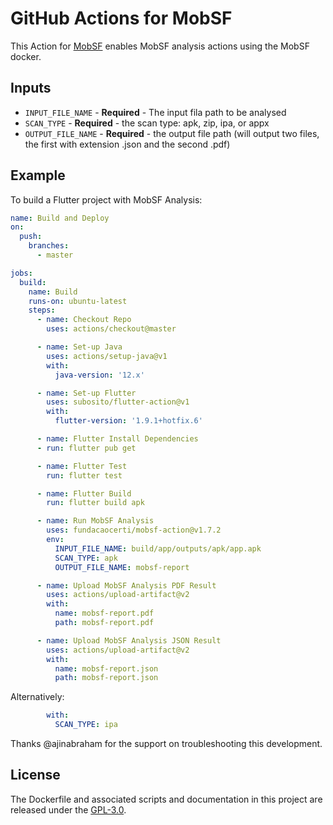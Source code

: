 # GitHub Actions for MobSF

This Action for [MobSF](https://github.com/MobSF/Mobile-Security-Framework-MobSF) enables MobSF analysis actions using the MobSF docker.

## Inputs

* `INPUT_FILE_NAME` - **Required** - The input fila path to be analysed
* `SCAN_TYPE` - **Required** - the scan type: apk, zip, ipa, or appx
* `OUTPUT_FILE_NAME` - **Required** - the output file path (will output two files, the first with extension .json and the second .pdf)

## Example

To build a Flutter project with MobSF Analysis:

```yaml
name: Build and Deploy
on:
  push:
    branches:
      - master

jobs:
  build:
    name: Build
    runs-on: ubuntu-latest
    steps:
      - name: Checkout Repo
        uses: actions/checkout@master

      - name: Set-up Java
        uses: actions/setup-java@v1
        with:
          java-version: '12.x'

      - name: Set-up Flutter
        uses: subosito/flutter-action@v1
        with:
          flutter-version: '1.9.1+hotfix.6'

      - name: Flutter Install Dependencies
      - run: flutter pub get

      - name: Flutter Test
        run: flutter test

      - name: Flutter Build
        run: flutter build apk

      - name: Run MobSF Analysis
        uses: fundacaocerti/mobsf-action@v1.7.2
        env:
          INPUT_FILE_NAME: build/app/outputs/apk/app.apk
          SCAN_TYPE: apk
          OUTPUT_FILE_NAME: mobsf-report

      - name: Upload MobSF Analysis PDF Result
        uses: actions/upload-artifact@v2
        with:
          name: mobsf-report.pdf
          path: mobsf-report.pdf

      - name: Upload MobSF Analysis JSON Result
        uses: actions/upload-artifact@v2
        with:
          name: mobsf-report.json
          path: mobsf-report.json
```

Alternatively:

```yaml
        with:
          SCAN_TYPE: ipa
```

Thanks @ajinabraham for the support on troubleshooting this development.

## License

The Dockerfile and associated scripts and documentation in this project are released under the [GPL-3.0](LICENSE).
